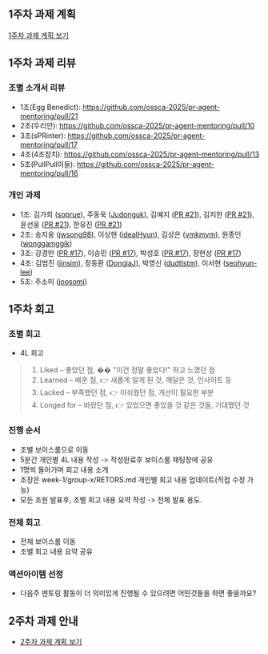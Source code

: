 ## 1주차 과제 계획 
[1주차 과제 계획 보기](PLAN.md)

## 1주차 과제 리뷰
### 조별 소개서 리뷰
- 1조(Egg Benedict): https://github.com/ossca-2025/pr-agent-mentoring/pull/21
- 2조(두리안): https://github.com/ossca-2025/pr-agent-mentoring/pull/10
- 3조(sPRinter): https://github.com/ossca-2025/pr-agent-mentoring/pull/17
- 4조(4조참치): https://github.com/ossca-2025/pr-agent-mentoring/pull/13
- 5조(PullPull이들): https://github.com/ossca-2025/pr-agent-mentoring/pull/16

### 개인 과제
- 1조: 김가희 ([soprue](https://github.com/ossca-2025/pr-agent-mentoring/pull/19)), 주동욱 ([Judonguk](https://github.com/ossca-2025/pr-agent-mentoring/pull/23)), 김예지 ([PR #21](https://github.com/ossca-2025/pr-agent-mentoring/pull/21)), 김지한 ([PR #21](https://github.com/ossca-2025/pr-agent-mentoring/pull/21)), 윤선웅 ([PR #21](https://github.com/ossca-2025/pr-agent-mentoring/pull/21)), 한유진 ([PR #21](https://github.com/ossca-2025/pr-agent-mentoring/pull/21))
- 2조: 송지웅 ([jwsong98](https://github.com/ossca-2025/pr-agent-mentoring/pull/29)), 이상현 ([idealHyun](https://github.com/ossca-2025/pr-agent-mentoring/pull/28)), 김상은 ([vmkmym](https://github.com/ossca-2025/pr-agent-mentoring/pull/27)), 원종인 ([wonggamggik](https://github.com/ossca-2025/pr-agent-mentoring/pull/24))
- 3조: 강경만 ([PR #17](https://github.com/ossca-2025/pr-agent-mentoring/pull/17)), 이승민 ([PR #17](https://github.com/ossca-2025/pr-agent-mentoring/pull/17)), 박성호 ([PR #17](https://github.com/ossca-2025/pr-agent-mentoring/pull/17)), 장현상 ([PR #17](https://github.com/ossca-2025/pr-agent-mentoring/pull/17))
- 4조: 김범진 ([jinsim](https://github.com/ossca-2025/pr-agent-mentoring/pull/30)), 정동환 ([DongjaJ](https://github.com/ossca-2025/pr-agent-mentoring/pull/26)), 박영신 ([dudtlstm](https://github.com/ossca-2025/pr-agent-mentoring/pull/22)), 이서현 ([seohyun-lee](https://github.com/ossca-2025/pr-agent-mentoring/pull/20))
- 5조: 주소미 ([joosomi](https://github.com/ossca-2025/pr-agent-mentoring/pull/25))

## 1주차 회고
### 조별 회고
- 4L 회고
> 1. Liked – 좋았던 점, �� "이건 정말 좋았다!" 하고 느꼈던 점
> 2. Learned – 배운 점, 👉 새롭게 알게 된 것, 깨달은 것, 인사이트 등
> 3. Lacked – 부족했던 점, 👉 아쉬웠던 점, 개선이 필요한 부분 
> 4. Longed for – 바랐던 점, 👉 있었으면 좋았을 것 같은 것들, 기대했던 것

### 진행 순서
- 조별 보이스룸으로 이동
- 5분간 개인별 4L 내용 작성 -> 작성완료후 보이스룸 채팅창에 공유
- 1명씩 돌아가며 회고 내용 소개
- 조장은 week-1/group-x/RETORS.md 개인별 회고 내용 업데이트(직접 수정 가능)
- 모든 조원 발표후, 조별 회고 내용 요약 작성 -> 전체 발표 용도.


### 전체 회고
- 전체 보이스룸 이동
- 조별 회고 내용 요약 공유

### 액션아이템 선정
- 다음주 멘토링 활동이 더 의미있게 진행될 수 있으려면 어떤것들을 하면 좋을까요?

## 2주차 과제 안내
- [2주차 과제 계획 보기](../week-2/PLAN.md)
